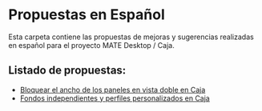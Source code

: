 # Propuestas en Español

Esta carpeta contiene las propuestas de mejoras y sugerencias realizadas en español para el proyecto MATE Desktop / Caja.

## Listado de propuestas:

- [Bloquear el ancho de los paneles en vista doble en Caja](bloquear-ancho-paneles-caja.md)
- [Fondos independientes y perfiles personalizados en Caja](fondos-independientes-perfil-caja.md)
